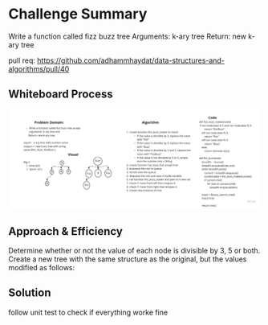 
# Challenge Summary
<!-- Description of the challenge -->
Write a function called fizz buzz tree
Arguments: k-ary tree
Return: new k-ary tree

pull req: https://github.com/adhammhaydat/data-structures-and-algorithms/pull/40

## Whiteboard Process
<!-- Embedded whiteboard image -->

![](../image/k-ary-tree.jpg)

## Approach & Efficiency
<!-- What approach did you take? Why? What is the Big O space/time for this approach? -->
Determine whether or not the value of each node is divisible by 3, 5 or both. Create a new tree with the same structure as the original, but the values modified as follows:
## Solution
<!-- Show how to run your code, and examples of it in action -->
follow unit test to check if
everything worke fine
